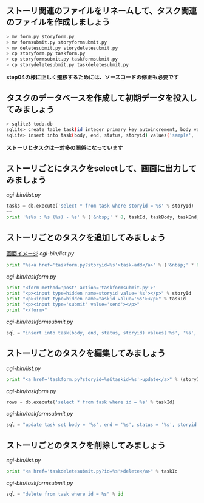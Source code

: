 ## ストーリ関連のファイルをリネームして、タスク関連のファイルを作成しましょう
```Bash
> mv form.py storyform.py
> mv formsubmit.py storyformsubmit.py
> mv deletesubmit.py storydeletesubmit.py
> cp storyform.py taskform.py
> cp storyformsubmit.py taskformsubmit.py
> cp storydeletesubmit.py taskdeletesubmit.py
```
**step04の様に正しく遷移するためには、ソースコードの修正も必要です**
## タスクのデータベースを作成して初期データを投入してみましょう
```Bash
> sqlite3 todo.db
sqlite> create table task(id integer primary key autoincrement, body varchar(32), end datetime, status int, storyid integer);
sqlite> insert into task(body, end, status, storyid) values('sample', '2014-09-30 17:15:00', 1, 1);
```
**ストーリとタスクは一対多の関係になっています**
## ストーリごとにタスクをselectして、画面に出力してみましょう
*cgi-bin/list.py*
```Python
tasks = db.execute('select * from task where storyid = %s' % storyId)
~~
print '%s%s : %s (%s) - %s' % ('&nbsp;' * 8, taskId, taskBody, taskEnd, taskStatus)
```
## ストーリごとのタスクを追加してみましょう
[画面イメージ](https://github.com/suzuki-hoge/webapp-tutorial/blob/master/python/step05/images/list.png)
*cgi-bin/list.py*
```Python
print "%s<a href='taskform.py?storyid=%s'>task-add</a>" % ('&nbsp;' * 8, storyId)
```
*cgi-bin/taskform.py*
```Python
print "<form method='post' action='taskformsubmit.py'>"
print "<p><input type=hidden name=storyid value='%s'></p>" % storyId
print "<p><input type=hidden name=taskid value='%s'></p>" % taskId
print "<p><input type='submit' value='send'></p>"
print "</form>"
```
*cgi-bin/taskformsubmit.py*
```Python
sql = "insert into task(body, end, status, storyid) values('%s', '%s', '%s', '%s')" % (body, end, status, storyId)
```
## ストーリごとのタスクを編集してみましょう
*cgi-bin/list.py*
```Python
print "<a href='taskform.py?storyid=%s&taskid=%s'>update</a>" % (storyId, taskId)
```
*cgi-bin/taskform.py*
```Python
rows = db.execute('select * from task where id = %s' % taskId)
```
*cgi-bin/taskformsubmit.py*
```Python
sql = "update task set body = '%s', end = '%s', status = '%s', storyid = '%s' where id = %s" % (body, end, status, storyId, taskId)
```
## ストーリごとのタスクを削除してみましょう
*cgi-bin/list.py*
```Python
print "<a href='taskdeletesubmit.py?id=%s'>delete</a>" % taskId
```
*cgi-bin/taskformsubmit.py*
```Python
sql = "delete from task where id = %s" % id
```
